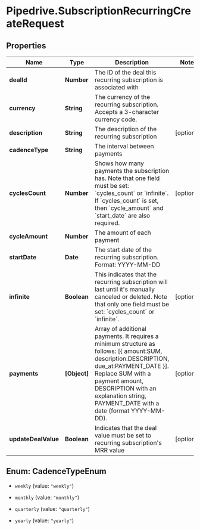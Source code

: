 # Pipedrive.SubscriptionRecurringCreateRequest

## Properties

Name | Type | Description | Notes
------------ | ------------- | ------------- | -------------
**dealId** | **Number** | The ID of the deal this recurring subscription is associated with | 
**currency** | **String** | The currency of the recurring subscription. Accepts a 3-character currency code. | 
**description** | **String** | The description of the recurring subscription | [optional] 
**cadenceType** | **String** | The interval between payments | 
**cyclesCount** | **Number** | Shows how many payments the subscription has. Note that one field must be set: &#x60;cycles_count&#x60; or &#x60;infinite&#x60;. If &#x60;cycles_count&#x60; is set, then &#x60;cycle_amount&#x60; and &#x60;start_date&#x60; are also required. | [optional] 
**cycleAmount** | **Number** | The amount of each payment | 
**startDate** | **Date** | The start date of the recurring subscription. Format: YYYY-MM-DD | 
**infinite** | **Boolean** | This indicates that the recurring subscription will last until it&#39;s manually canceled or deleted. Note that only one field must be set: &#x60;cycles_count&#x60; or &#x60;infinite&#x60;. | [optional] 
**payments** | **[Object]** | Array of additional payments. It requires a minimum structure as follows: [{ amount:SUM, description:DESCRIPTION, due_at:PAYMENT_DATE }]. Replace SUM with a payment amount, DESCRIPTION with an explanation string, PAYMENT_DATE with a date (format YYYY-MM-DD). | [optional] 
**updateDealValue** | **Boolean** | Indicates that the deal value must be set to recurring subscription&#39;s MRR value | [optional] 



## Enum: CadenceTypeEnum


* `weekly` (value: `"weekly"`)

* `monthly` (value: `"monthly"`)

* `quarterly` (value: `"quarterly"`)

* `yearly` (value: `"yearly"`)




